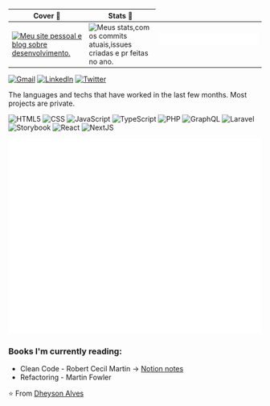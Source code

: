<div align="center">
  <table border="0" cellspacing="0" cellpadding="0">
    <thead>
      <tr>
        <th>
          <strong>Cover 🚀</strong>
        </th>
        <th>
          <strong>Stats 📝</strong>
        </th>
      </tr>
    </thead>
    <tbody>
      <tr>
        <td>
          <a href="https://dheyson-personal-website.herokuapp.com/">
            <img
              alt="Meu site pessoal e blog sobre desenvolvimento."
              src="https://i.ibb.co/tLgn2j3/Facebook-Cover-1.png"
            />
          </a>
        </td>
        <td>
            <img
              alt="Meus stats,com os commits atuais,issues criadas e pr feitas no ano."
              src="https://github-readme-stats.vercel.app/api?username=dheysonalves"
            />
        </td>
         <td colspan="2" align="center">
          <img src="https://github.com/dheysonalves/dheysonalves/blob/master/metrics.plugin.activity.svg" alt=""></img>
          <img width="900" height="1" alt="">
        </td>
      </tr>
    </tbody>
  </table>
</div>

[![Gmail](https://img.shields.io/badge/-GMAIL-D14836?style=for-the-badge&logo=gmail&logoColor=white)](mailto:dheyson10@gmail.com)
[![LinkedIn](https://img.shields.io/badge/-LINKEDIN-0077B5?style=for-the-badge&logo=linkedin&logoColor=white)](https://www.linkedin.com/in/dheysonalvess/)
[![Twitter](https://img.shields.io/badge/-TWITTER-0077B5?style=for-the-badge&logo=twitter&logoColor=white)](https://twitter.com/DheysonAlves2)

The languages and techs that have worked in the last few months. Most projects are private.

![HTML5](https://img.shields.io/badge/-HTML5-000000?style=flat&logo=html5)
![CSS](https://img.shields.io/badge/-CSS-000000?style=flat&logo=CSS)
![JavaScript](https://img.shields.io/badge/-JavaScript-000000?style=flat&logo=javascript)
![TypeScript](https://img.shields.io/badge/-TypeScript-000000?style=flat&logo=typescript&logoColor=3178c6)
![PHP](https://img.shields.io/badge/-Php-000000?style=flat&logo=php&logoColor=3178c6)
![GraphQL](https://img.shields.io/badge/-GraphQL-222222?style=flat&logo=GraphQL&logoColor=E10098)
![Laravel](https://img.shields.io/badge/-Laravel-222222?style=flat&logo=Laravel&logoColor=E10098)
![Storybook](https://img.shields.io/badge/-Storybook-222222?style=flat&logo=Storybook&logoColor=E10098)
![React](https://img.shields.io/badge/-React-222222?style=flat&logo=React&logoColor=61DAFB)
![NextJS](https://img.shields.io/badge/-NextJS-222222?style=flat&logo=Nextjs&logoColor=61DAFB)

<!-- If you're using "master" as default branch -->
![Metrics](https://github.com/dheysonalves/dheysonalves/blob/master/github-metrics.svg)

### Books I'm currently reading:
- Clean Code - Robert Cecil Martin -> [Notion notes](https://www.notion.so/bbbe58d00a20461787625a52cabce360?v=5137e361469c401b87b302c008200e2d)
- Refactoring - Martin Fowler

⭐️ From [Dheyson Alves](https://github.com/Dheyson/)

